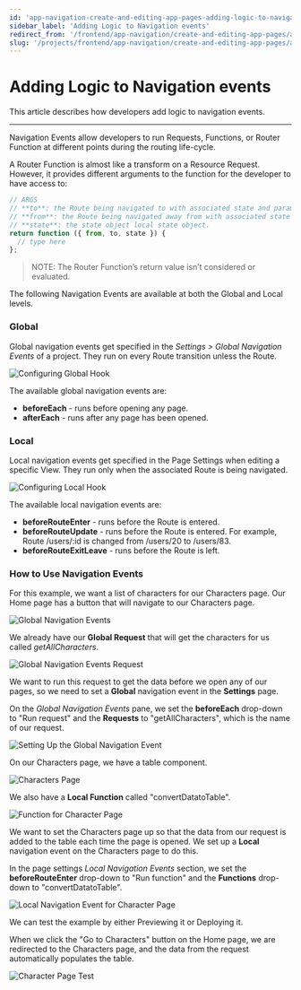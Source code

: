 ```yaml
---
id: 'app-navigation-create-and-editing-app-pages-adding-logic-to-navigation-events'
sidebar_label: 'Adding Logic to Navigation events'
redirect_from: '/frontend/app-navigation/create-and-editing-app-pages/adding-logic-to-navigation-events'
slug: '/projects/frontend/app-navigation/create-and-editing-app-pages/adding-logic-to-navigation-events'
---
```


# Adding Logic to Navigation events

This article describes how developers add logic to navigation events.

---

Navigation Events allow developers to run Requests, Functions, or Router Function at different points during the routing life-cycle.

A Router Function is almost like a transform on a Resource Request. However, it provides different arguments to the function for the developer to have access to:

```js
// ARGS
// **to**: the Route being navigated to with associated state and params.
// **from**: the Route being navigated away from with associated state and params.
// **state**: the state object local state object.
return function ({ from, to, state }) {
  // type here
};
```

> NOTE: The Router Function’s return value isn’t considered or evaluated.

The following Navigation Events are available at both the Global and Local levels.

### Global

Global navigation events get specified in the _Settings > Global Navigation Events_ of a project. They run on every Route transition unless the Route.

![Configuring Global Hook](./_images/ab-app-navigation-create-and-editing-app-pages-adding-logic-to-navigation-events-2.png)

The available global navigation events are:

- **beforeEach** - runs before opening any page.
- **afterEach** - runs after any page has been opened.

### Local

Local navigation events get specified in the Page Settings when editing a specific View. They run only when the associated Route is being navigated.

![Configuring Local Hook](./_images/ab-app-navigation-create-and-editing-app-pages-adding-logic-to-navigation-events-1.png)

The available local navigation events are:

- **beforeRouteEnter** - runs before the Route is entered.
- **beforeRouteUpdate** - runs before the Route is entered. For example, Route /users/:id is changed from /users/20 to /users/83.
- **beforeRouteExitLeave** - runs before the Route is left.

### How to Use Navigation Events

For this example, we want a list of characters for our Characters page. Our Home page has a button that will navigate to our Characters page.

![Global Navigation Events](./_images/ab-app-navigation-adding-global-navigation-events-1.png)

We already have our **Global Request** that will get the characters for us called *getAllCharacters*.

![Global Navigation Events Request](./_images/ab-app-navigation-adding-global-navigation-events-2.png)

We want to run this request to get the data before we open any of our pages, so we need to set a **Global** navigation event in the **Settings** page.

On the *Global Navigation Events* pane, we set the **beforeEach** drop-down to "Run request" and the **Requests** to "getAllCharacters", which is the name of our request.

![Setting Up the Global Navigation Event](./_images/ab-app-navigation-adding-global-navigation-events-3.png)

On our Characters page, we have a table component.

![Characters Page](./_images/ab-app-navigation-adding-global-navigation-events-6.png)

We also have a **Local Function** called "convertDatatoTable". 

![Function for Character Page](./_images/ab-app-navigation-adding-global-navigation-events-4.png)

We want to set the Characters page up so that the data from our request is added to the table each time the page is opened. We set up a **Local** navigation event on the Characters page to do this.

In the page settings *Local Navigation Events* section, we set the **beforeRouteEnter** drop-down to "Run function" and the **Functions** drop-down to "convertDatatoTable".

![Local Navigation Event for Character Page](./_images/ab-app-navigation-adding-global-navigation-events-5.png)

We can test the example by either Previewing it or Deploying it.

When we click the "Go to Characters" button on the Home page, we are redirected to the Characters page, and the data from the request automatically populates the table.

![Character Page Test](./_images/ab-app-navigation-adding-global-navigation-events-7.png)




